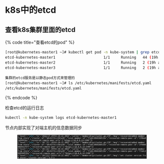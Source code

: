 # k8s中的etcd

## 查看k8s集群里面的etcd

{% code title="查看etcd的pod" %}
```bash
[root@kubernetes-master1 ~]# kubectl get pod -n kube-system | grep etcd
etcd-kubernetes-master1                      1/1     Running   44 (19h ago)   29h
etcd-kubernetes-master2                      1/1     Running   2 (19h ago)    29h
etcd-kubernetes-master3                      1/1     Running   2 (19h ago)    29h

集群的etcd服务是以静态pod方式来管理的
[root@kubernetes-master1 ~]# ls /etc/kubernetes/manifests/etcd.yaml
/etc/kubernetes/manifests/etcd.yaml
```
{% endcode %}

检查etcd的运行日志

```bash
kubectl -n kube-system logs etcd-kubernetes-master1
```

节点内部实现了对端主机的信息数据同步

<figure><img src="../../../.gitbook/assets/image (201).png" alt=""><figcaption></figcaption></figure>
